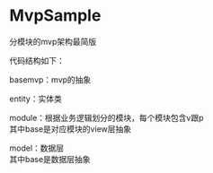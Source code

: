 # MvpSample

分模块的mvp架构最简版

代码结构如下：
  
  basemvp：mvp的抽象

  entity：实体类

  module：根据业务逻辑划分的模块，每个模块包含v跟p<br>
  其中base是对应模块的view层抽象

  model：数据层<br>
  其中base是数据层抽象
